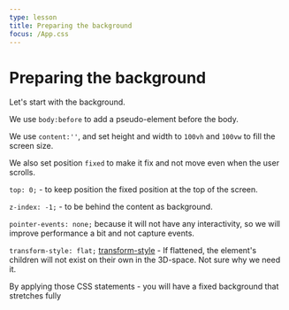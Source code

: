 ```yaml
---
type: lesson
title: Preparing the background
focus: /App.css
---
```


# Preparing the background

Let's start with the background.

We use `body:before` to add a pseudo-element before the body.

We use `content:''`, and set height and width to `100vh` and `100vw` to fill the screen size.

We also set position `fixed` to make it fix and not move even when the user scrolls.

`top: 0;` - to keep position the fixed position at the top of the screen.

`z-index: -1;` - to be behind the content as background.

`pointer-events: none;` because it will not have any interactivity,
so we will improve performance a bit and not capture events.

`transform-style: flat;` [transform-style](https://developer.mozilla.org/en-US/docs/Web/CSS/transform-style) -
If flattened, the element's children will not exist on their own in the 3D-space.
Not sure why we need it.

By applying those CSS statements - you will have a fixed background that stretches fully
